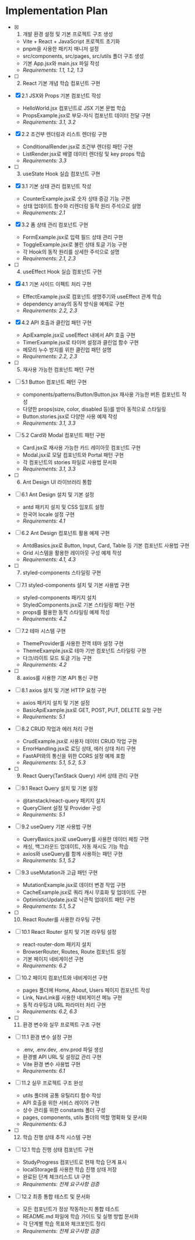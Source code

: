 # Implementation Plan

- [x] 1. 개발 환경 설정 및 기본 프로젝트 구조 생성
  - Vite + React + JavaScript 프로젝트 초기화
  - pnpm을 사용한 패키지 매니저 설정
  - src/components, src/pages, src/utils 폴더 구조 생성
  - 기본 App.jsx와 main.jsx 파일 작성
  - _Requirements: 1.1, 1.2, 1.3_

- [ ] 2. React 기본 개념 학습 컴포넌트 구현
- [x] 2.1 JSX와 Props 기본 컴포넌트 작성
  - HelloWorld.jsx 컴포넌트로 JSX 기본 문법 학습
  - PropsExample.jsx로 부모-자식 컴포넌트 데이터 전달 구현
  - _Requirements: 3.1, 3.2_

- [x] 2.2 조건부 렌더링과 리스트 렌더링 구현
  - ConditionalRender.jsx로 조건부 렌더링 패턴 구현
  - ListRender.jsx로 배열 데이터 렌더링 및 key props 학습
  - _Requirements: 3.3_

- [ ] 3. useState Hook 실습 컴포넌트 구현
- [x] 3.1 기본 상태 관리 컴포넌트 작성
  - CounterExample.jsx로 숫자 상태 증감 기능 구현
  - 상태 업데이트 함수와 리렌더링 동작 원리 주석으로 설명
  - _Requirements: 2.1_

- [x] 3.2 폼 상태 관리 컴포넌트 구현
  - FormExample.jsx로 입력 필드 상태 관리 구현
  - ToggleExample.jsx로 불린 상태 토글 기능 구현
  - 각 Hook의 동작 원리를 상세한 주석으로 설명
  - _Requirements: 2.1, 2.3_

- [ ] 4. useEffect Hook 실습 컴포넌트 구현
- [x] 4.1 기본 사이드 이펙트 처리 구현
  - EffectExample.jsx로 컴포넌트 생명주기와 useEffect 관계 학습
  - dependency array의 동작 방식을 예제로 구현
  - _Requirements: 2.2, 2.3_

- [x] 4.2 API 호출과 클린업 패턴 구현
  - ApiExample.jsx로 useEffect 내에서 API 호출 구현
  - TimerExample.jsx로 타이머 설정과 클린업 함수 구현
  - 메모리 누수 방지를 위한 클린업 패턴 설명
  - _Requirements: 2.2, 2.3_

- [ ] 5. 재사용 가능한 컴포넌트 패턴 구현
- [ ] 5.1 Button 컴포넌트 패턴 구현
  - components/patterns/Button/Button.jsx 재사용 가능한 버튼 컴포넌트 작성
  - 다양한 props(size, color, disabled 등)를 받아 동적으로 스타일링
  - Button.stories.jsx로 다양한 사용 예제 작성
  - _Requirements: 3.1, 3.3_

- [ ] 5.2 Card와 Modal 컴포넌트 패턴 구현
  - Card.jsx로 재사용 가능한 카드 레이아웃 컴포넌트 구현
  - Modal.jsx로 모달 컴포넌트와 Portal 패턴 구현
  - 각 컴포넌트의 stories 파일로 사용법 문서화
  - _Requirements: 3.1, 3.3_

- [ ] 6. Ant Design UI 라이브러리 통합
- [ ] 6.1 Ant Design 설치 및 기본 설정
  - antd 패키지 설치 및 CSS 임포트 설정
  - 한국어 locale 설정 구현
  - _Requirements: 4.1_

- [ ] 6.2 Ant Design 컴포넌트 활용 예제 구현
  - AntdBasics.jsx로 Button, Input, Card, Table 등 기본 컴포넌트 사용법 구현
  - Grid 시스템을 활용한 레이아웃 구성 예제 작성
  - _Requirements: 4.1, 4.3_

- [ ] 7. styled-components 스타일링 구현
- [ ] 7.1 styled-components 설치 및 기본 사용법 구현
  - styled-components 패키지 설치
  - StyledComponents.jsx로 기본 스타일링 패턴 구현
  - props를 활용한 동적 스타일링 예제 작성
  - _Requirements: 4.2_

- [ ] 7.2 테마 시스템 구현
  - ThemeProvider를 사용한 전역 테마 설정 구현
  - ThemeExample.jsx로 테마 기반 컴포넌트 스타일링 구현
  - 다크/라이트 모드 토글 기능 구현
  - _Requirements: 4.2_

- [ ] 8. axios를 사용한 기본 API 통신 구현
- [ ] 8.1 axios 설치 및 기본 HTTP 요청 구현
  - axios 패키지 설치 및 기본 설정
  - BasicApiExample.jsx로 GET, POST, PUT, DELETE 요청 구현
  - _Requirements: 5.1_

- [ ] 8.2 CRUD 작업과 에러 처리 구현
  - CrudExample.jsx로 사용자 데이터 CRUD 작업 구현
  - ErrorHandling.jsx로 로딩 상태, 에러 상태 처리 구현
  - FastAPI와의 통신을 위한 CORS 설정 예제 포함
  - _Requirements: 5.1, 5.2, 5.3_

- [ ] 9. React Query(TanStack Query) 서버 상태 관리 구현
- [ ] 9.1 React Query 설치 및 기본 설정
  - @tanstack/react-query 패키지 설치
  - QueryClient 설정 및 Provider 구성
  - _Requirements: 5.1_

- [ ] 9.2 useQuery 기본 사용법 구현
  - QueryBasics.jsx로 useQuery를 사용한 데이터 페칭 구현
  - 캐싱, 백그라운드 업데이트, 자동 재시도 기능 학습
  - axios와 useQuery를 함께 사용하는 패턴 구현
  - _Requirements: 5.1, 5.2_

- [ ] 9.3 useMutation과 고급 패턴 구현
  - MutationExample.jsx로 데이터 변경 작업 구현
  - CacheExample.jsx로 쿼리 캐시 무효화 및 업데이트 구현
  - OptimisticUpdate.jsx로 낙관적 업데이트 패턴 구현
  - _Requirements: 5.1, 5.2_

- [ ] 10. React Router를 사용한 라우팅 구현
- [ ] 10.1 React Router 설치 및 기본 라우팅 설정
  - react-router-dom 패키지 설치
  - BrowserRouter, Routes, Route 컴포넌트 설정
  - 기본 페이지 네비게이션 구현
  - _Requirements: 6.2_

- [ ] 10.2 페이지 컴포넌트와 네비게이션 구현
  - pages 폴더에 Home, About, Users 페이지 컴포넌트 작성
  - Link, NavLink를 사용한 네비게이션 메뉴 구현
  - 동적 라우팅과 URL 파라미터 처리 구현
  - _Requirements: 6.2, 6.3_

- [ ] 11. 환경 변수와 실무 프로젝트 구조 구현
- [ ] 11.1 환경 변수 설정 구현
  - .env, .env.dev, .env.prod 파일 생성
  - 환경별 API URL 및 설정값 관리 구현
  - Vite 환경 변수 사용법 구현
  - _Requirements: 6.1_

- [ ] 11.2 실무 프로젝트 구조 완성
  - utils 폴더에 공통 유틸리티 함수 작성
  - API 호출을 위한 서비스 레이어 구현
  - 상수 관리를 위한 constants 폴더 구성
  - pages, components, utils 폴더의 역할 명확화 및 문서화
  - _Requirements: 6.3_

- [ ] 12. 학습 진행 상태 추적 시스템 구현
- [ ] 12.1 학습 진행 상태 컴포넌트 구현
  - StudyProgress 컴포넌트로 현재 학습 단계 표시
  - localStorage를 사용한 학습 진행 상태 저장
  - 완료된 단계 체크리스트 UI 구현
  - _Requirements: 전체 요구사항 검증_

- [ ] 12.2 최종 통합 테스트 및 문서화
  - 모든 컴포넌트가 정상 작동하는지 통합 테스트
  - README.md 파일에 학습 가이드 및 실행 방법 문서화
  - 각 단계별 학습 목표와 체크포인트 정리
  - _Requirements: 전체 요구사항 검증_